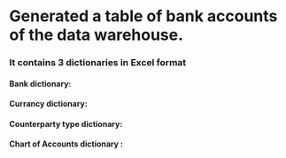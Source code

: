 <h1> Generated a table of bank
accounts of the data warehouse.</h1>

<h3>It contains 3 dictionaries in Excel format </h3>
<h4>
  Bank dictionary: <a href="https://git.io/typing-svg](https://github.com/Nident/DWH-projects/blob/main/case_1/Банк_ЭКСЕЛЬ.xlsx"></a>
</h4>

<h4>Currancy dictionary: </h4>
<h4>Counterparty type dictionary: </h4>
<h4>Chart of Accounts dictionary : </h4>
